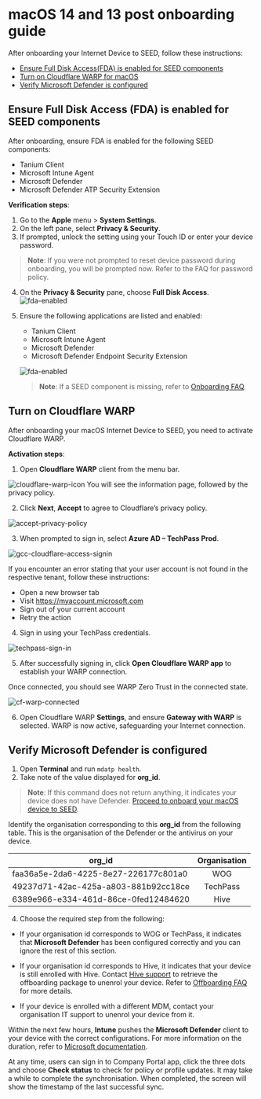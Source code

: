# macOS 14 and 13 post onboarding guide

After onboarding your Internet Device to SEED, follow these instructions:

- [Ensure Full Disk Access(FDA) is enabled for SEED components](#ensure-full-disk-accessfda-is-enabled-for-seed-components)
- [Turn on Cloudflare WARP for macOS](#turn-on-cloudflare-warp-for-macos)
- [Verify Microsoft Defender is configured](verify-microsoft-defender-is-configured)

## Ensure Full Disk Access (FDA) is enabled for SEED components

After onboarding, ensure FDA is enabled for the following SEED components:

- Tanium Client
- Microsoft Intune Agent
- Microsoft Defender
- Microsoft Defender ATP Security Extension 

**Verification steps**:

1. Go to the **Apple** menu > **System Settings**.  
2. On the left pane, select **Privacy & Security**.
3. If prompted, unlock the setting using your Touch ID or enter your device password.

> **Note**: If you were not prompted to reset device password during onboarding, you will be prompted now. Refer to the FAQ for password policy.

4. On the **Privacy & Security** pane, choose **Full Disk Access**.
  ![fda-enabled](../images/macos-13-fda.png)

5. Ensure the following applications are listed and enabled:

    - Tanium Client
    - Microsoft Intune Agent
    - Microsoft Defender
    - Microsoft Defender Endpoint Security Extension

    ![fda-enabled](../images/applications-on-macos13.png)

    >**Note**: If a SEED component is missing, refer to [Onboarding FAQ](/faqs/onboarding-faq).


## Turn on Cloudflare WARP

After onboarding your macOS Internet Device to SEED, you need to activate Cloudflare WARP.

**Activation steps**:

1. Open **Cloudflare WARP** client from the menu bar.

  ![cloudflare-warp-icon](../images/onboarding-for-macos/cloudflare-icon.png) 
  You will see the information page, followed by the privacy policy.

2. Click **Next**, **Accept** to agree to Cloudflare’s privacy policy.

  ![accept-privacy-policy](../images/cloudflare-warp-macos/accept-privacy-policy.png)

3. When prompted to sign in, select **Azure AD – TechPass Prod**.

  ![gcc-cloudflare-access-signin](../images/cloudflare-warp-macos/gcc-cloudflare-access-signin.png ':size=50%')
  
  If you encounter an error stating that your user account is not found in the respective tenant, follow these instructions:

  - Open a new browser tab
  - Visit https://myaccount.microsoft.com
  - Sign out of your current account
  - Retry the action

4. Sign in using your TechPass credentials.

  ![techpass-sign-in](../images/cloudflare-warp-macos/techpass-sign-in.png ':size=50%')

5. After successfully signing in, click **Open Cloudflare WARP app** to establish your WARP connection.

Once connected, you should see WARP Zero Trust in the connected state.
  
  ![cf-warp-connected](../images/cloud-flare-connected.png ':size=50%')

6. Open Cloudflare WARP **Settings**, and ensure **Gateway with WARP** is selected. WARP is now active, safeguarding your Internet connection.

## Verify Microsoft Defender is configured

1. Open **Terminal** and run `mdatp health`.
2. Take note of the value displayed for **org_id**.

> **Note**: If this command does not return anything, it indicates your device does not have Defender. [Proceed to onboard your macOS device to SEED](/onboard-device/identify-onboarding-persona).

Identify the organisation corresponding to this **org_id** from the following table. This is the organisation of the Defender or the antivirus on your device.

| org_id  | Organisation |
| ------------- |:-------------:|
| faa36a5e-2da6-4225-8e27-226177c801a0      | WOG     |
| 49237d71-42ac-425a-a803-881b92cc18ce  | TechPass    |
| 6389e966-e334-461d-86ce-0fed12484620      | Hive    |

4. Choose the required step from the following:

- If your organisation id corresponds to WOG or TechPass, it indicates that **Microsoft Defender** has been configured correctly and you can ignore the rest of this section.

- If your organisation id corresponds to Hive, it indicates that your device is still enrolled with Hive. Contact [Hive support](mailto:GDS_DEN@hive.gov.sg) to retrieve the offboarding package to unenrol your device. Refer to [Offboarding FAQ](faq/offboarding-faq.md) for more details.
    
 - If your device is enrolled with a different MDM, contact your organisation IT support to unenrol your device from it.

Within the next few hours, **Intune** pushes the **Microsoft Defender** client to your device with the correct configurations. For more information on the duration, refer to [Microsoft documentation](https://docs.microsoft.com/en-us/mem/intune/configuration/device-profile-troubleshoot#how-long-does-it-take-for-devices-to-get-a-policy-profile-or-app-after-they-are-assigned).

At any time, users can sign in to Company Portal app, click the three dots and choose **Check status** to check for policy or profile updates. It may take a while to complete the synchronisation. When completed, the screen will show the timestamp of the last successful sync.
